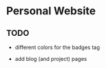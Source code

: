 # Personal Website


## TODO

- different colors for the badges tag

- add blog (and project) pages
